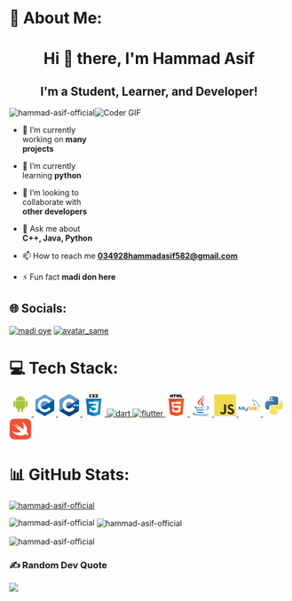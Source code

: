 # 💫 About Me:
<h1 align="center">Hi 👋 there, I'm Hammad Asif</h1>
<h2 align="center">I'm a Student, Learner, and Developer!</h2>
<img align="right" alt="Coder GIF" height=250 width=350 src="https://cdn.dribbble.com/users/730703/screenshots/6581243/avento.gif" />

<p align="left"> <img src="https://komarev.com/ghpvc/?username=hammad-asif-official&label=Profile%20views&color=0e75b6&style=flat" alt="hammad-asif-official" /> </p>

- 🔭 I’m currently working on **many projects**

- 🌱 I’m currently learning **python**

- 👯 I’m looking to collaborate with **other developers**

- 💬 Ask me about **C++, Java, Python**

- 📫 How to reach me **034928hammadasif582@gmail.com**

- ⚡ Fun fact **madi don here**

## 🌐 Socials:
<p align="left">
<a href="https://fb.com/madi oye" target="blank"><img align="center" src="https://raw.githubusercontent.com/rahuldkjain/github-profile-readme-generator/master/src/images/icons/Social/facebook.svg" alt="madi oye" height="30" width="40" /></a>
<a href="https://instagram.com/avatar_same" target="blank"><img align="center" src="https://raw.githubusercontent.com/rahuldkjain/github-profile-readme-generator/master/src/images/icons/Social/instagram.svg" alt="avatar_same" height="30" width="40" /></a>
</p>

# 💻 Tech Stack:
<p align="left"> <a href="https://developer.android.com" target="_blank" rel="noreferrer"> <img src="https://raw.githubusercontent.com/devicons/devicon/master/icons/android/android-original-wordmark.svg" alt="android" width="40" height="40"/> </a> <a href="https://www.cprogramming.com/" target="_blank" rel="noreferrer"> <img src="https://raw.githubusercontent.com/devicons/devicon/master/icons/c/c-original.svg" alt="c" width="40" height="40"/> </a> <a href="https://www.w3schools.com/cpp/" target="_blank" rel="noreferrer"> <img src="https://raw.githubusercontent.com/devicons/devicon/master/icons/cplusplus/cplusplus-original.svg" alt="cplusplus" width="40" height="40"/> </a> <a href="https://www.w3schools.com/css/" target="_blank" rel="noreferrer"> <img src="https://raw.githubusercontent.com/devicons/devicon/master/icons/css3/css3-original-wordmark.svg" alt="css3" width="40" height="40"/> </a> <a href="https://dart.dev" target="_blank" rel="noreferrer"> <img src="https://www.vectorlogo.zone/logos/dartlang/dartlang-icon.svg" alt="dart" width="40" height="40"/> </a> <a href="https://flutter.dev" target="_blank" rel="noreferrer"> <img src="https://www.vectorlogo.zone/logos/flutterio/flutterio-icon.svg" alt="flutter" width="40" height="40"/> </a> <a href="https://www.w3.org/html/" target="_blank" rel="noreferrer"> <img src="https://raw.githubusercontent.com/devicons/devicon/master/icons/html5/html5-original-wordmark.svg" alt="html5" width="40" height="40"/> </a> <a href="https://www.java.com" target="_blank" rel="noreferrer"> <img src="https://raw.githubusercontent.com/devicons/devicon/master/icons/java/java-original.svg" alt="java" width="40" height="40"/> </a> <a href="https://developer.mozilla.org/en-US/docs/Web/JavaScript" target="_blank" rel="noreferrer"> <img src="https://raw.githubusercontent.com/devicons/devicon/master/icons/javascript/javascript-original.svg" alt="javascript" width="40" height="40"/> </a> <a href="https://www.mysql.com/" target="_blank" rel="noreferrer"> <img src="https://raw.githubusercontent.com/devicons/devicon/master/icons/mysql/mysql-original-wordmark.svg" alt="mysql" width="40" height="40"/> </a> <a href="https://www.python.org" target="_blank" rel="noreferrer"> <img src="https://raw.githubusercontent.com/devicons/devicon/master/icons/python/python-original.svg" alt="python" width="40" height="40"/> </a> <a href="https://developer.apple.com/swift/" target="_blank" rel="noreferrer"> <img src="https://raw.githubusercontent.com/devicons/devicon/master/icons/swift/swift-original.svg" alt="swift" width="40" height="40"/> </a> </p>

# 📊 GitHub Stats:
<p align="left"> <a href="https://github.com/ryo-ma/github-profile-trophy"><img src="https://github-profile-trophy.vercel.app/?username=hammad-asif-official" alt="hammad-asif-official" /></a> </p>

<p><img align="left" src="https://github-readme-stats.vercel.app/api/top-langs?username=hammad-asif-official&show_icons=true&locale=en&layout=compact" alt="hammad-asif-official" /></p>

<p>&nbsp;<img align="center" src="https://github-readme-stats.vercel.app/api?username=hammad-asif-official&show_icons=true&locale=en" alt="hammad-asif-official" /></p>

<p><img align="center" src="https://github-readme-streak-stats.herokuapp.com/?user=hammad-asif-official&" alt="hammad-asif-official" /></p>

### ✍️ Random Dev Quote
![](https://quotes-github-readme.vercel.app/api?type=horizontal&theme=light)
